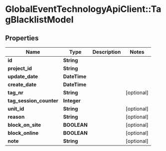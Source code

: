 # GlobalEventTechnologyApiClient::TagBlacklistModel

## Properties
Name | Type | Description | Notes
------------ | ------------- | ------------- | -------------
**id** | **String** |  | 
**project_id** | **String** |  | 
**update_date** | **DateTime** |  | 
**create_date** | **DateTime** |  | 
**tag_nr** | **String** |  | [optional] 
**tag_session_counter** | **Integer** |  | 
**unit_id** | **String** |  | [optional] 
**reason** | **String** |  | [optional] 
**block_on_site** | **BOOLEAN** |  | [optional] 
**block_online** | **BOOLEAN** |  | [optional] 
**note** | **String** |  | [optional] 

